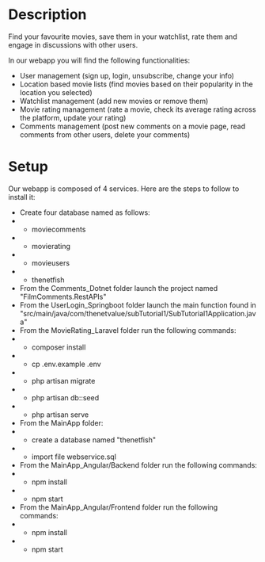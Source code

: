 # Description

Find your favourite movies, save them in your watchlist, rate them and engage in discussions with other users.

In our webapp you will find the following functionalities:
  + User management (sign up, login, unsubscribe, change your info)
  + Location based movie lists (find movies based on their popularity in the location you selected)
  + Watchlist management (add new movies or remove them)
  + Movie rating management (rate a movie, check its average rating across the platform, update your rating)
  + Comments management (post new comments on a movie page, read comments from other users, delete your comments)

# Setup

Our webapp is composed of 4 services. Here are the steps to follow to install it:
  + Create four database named as follows:
  + + moviecomments
  + + movierating
  + + movieusers
  + + thenetfish
  + From the Comments_Dotnet folder launch the project named "FilmComments.RestAPIs"
  + From the UserLogin_Springboot folder launch the main function found in "src/main/java/com/thenetvalue/subTutorial1/SubTutorial1Application.java"
  + From the MovieRating_Laravel folder run the following commands:
  + + composer install
  + + cp .env.example .env
  + + php artisan migrate
  + + php artisan db::seed
  + + php artisan serve
  + From the MainApp folder:
  + + create a database named "thenetfish"
  + + import file webservice.sql
  + From the MainApp_Angular/Backend folder run the following commands:
  + + npm install
  + + npm start
  + From the MainApp_Angular/Frontend folder run the following commands:
  + + npm install
  + + npm start
